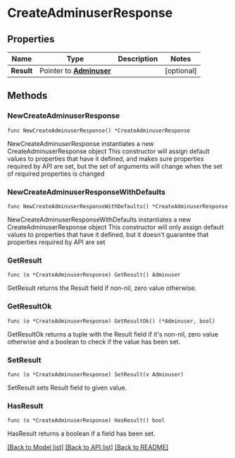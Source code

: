 # CreateAdminuserResponse

## Properties

Name | Type | Description | Notes
------------ | ------------- | ------------- | -------------
**Result** | Pointer to [**Adminuser**](Adminuser.md) |  | [optional] 

## Methods

### NewCreateAdminuserResponse

`func NewCreateAdminuserResponse() *CreateAdminuserResponse`

NewCreateAdminuserResponse instantiates a new CreateAdminuserResponse object
This constructor will assign default values to properties that have it defined,
and makes sure properties required by API are set, but the set of arguments
will change when the set of required properties is changed

### NewCreateAdminuserResponseWithDefaults

`func NewCreateAdminuserResponseWithDefaults() *CreateAdminuserResponse`

NewCreateAdminuserResponseWithDefaults instantiates a new CreateAdminuserResponse object
This constructor will only assign default values to properties that have it defined,
but it doesn't guarantee that properties required by API are set

### GetResult

`func (o *CreateAdminuserResponse) GetResult() Adminuser`

GetResult returns the Result field if non-nil, zero value otherwise.

### GetResultOk

`func (o *CreateAdminuserResponse) GetResultOk() (*Adminuser, bool)`

GetResultOk returns a tuple with the Result field if it's non-nil, zero value otherwise
and a boolean to check if the value has been set.

### SetResult

`func (o *CreateAdminuserResponse) SetResult(v Adminuser)`

SetResult sets Result field to given value.

### HasResult

`func (o *CreateAdminuserResponse) HasResult() bool`

HasResult returns a boolean if a field has been set.


[[Back to Model list]](../README.md#documentation-for-models) [[Back to API list]](../README.md#documentation-for-api-endpoints) [[Back to README]](../README.md)


